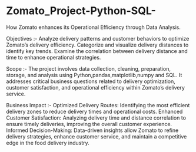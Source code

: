 # Zomato_Project-Python-SQL-
How Zomato enhances its Operational Efficiency through Data Analysis.

Objectives :-
Analyze delivery patterns and customer behaviors to optimize Zomato’s delivery efficiency.
Categorize and visualize delivery distances to identify key trends.
Examine the correlation between delivery distance and time to enhance operational strategies.

Scope :-
The project involves data collection, cleaning, preparation, storage, and analysis using Python,pandas,matplotlib,numpy and SQL. It addresses critical business questions related to delivery optimization, customer satisfaction, and operational efficiency within Zomato’s delivery service.

Business Impact :-
Optimized Delivery Routes: Identifying the most efficient delivery zones to reduce delivery times and operational costs.
Enhanced Customer Satisfaction: Analyzing delivery time and distance correlation to ensure timely deliveries, improving the overall customer experience.
Informed Decision-Making: Data-driven insights allow Zomato to refine delivery strategies, enhance customer service, and maintain a competitive edge in the food delivery industry.


